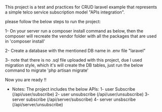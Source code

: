 This project is a test and practices for CRUD laravel example that represents a simple telco service subscription model "APIs integration". 

please follow the below steps to run the project:

1- On your server run a composer install command as below, then the composer will recreate the vendor folder with all the packages that are used in
    'composer install'

2- Create a database with the mentioned DB name in .env file "laravel" 

3- note that there is no .sql file uploaded with this project, due I used migration style, which it's will create the DB tables, just run the below command to migrate
    'php artisan migrate'


Now you are ready !!  

- Notes:
 The project includes the below APIs: 
 1- user Subscribe  (/api/user/subscribe)
 2- user unsubscribe (/api/user/unsubscribe)
 3- server subscribe (/api/server/subscribe)
 4- server unsbscribe (/api/server/unsubscribe)
